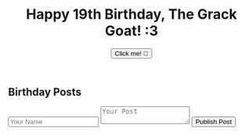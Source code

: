 <div class="container mx-auto px-4">
  <header class="text-center py-10">
    <h1 class="text-4xl font-bold text-gray-800">Happy 19th Birthday, The Grack Goat! :3</h1>
    <button class="bg-pink-500 hover:bg-pink-400 text-white font-semibold py-2 px-4 rounded-full my-4 focus:outline-none focus:shadow-outline" onclick="alert('Happy Birthday Grace!')">Click me! 🎂</button>
  </header>

  <section id="posts" class="col-span-1 lg:col-span-3">
    <h2 class="text-2xl font-semibold text-gray-800 mb-5">Birthday Posts</h2>
    <form id="posts-form" class="mb-6">
      <input type="text" name="name" placeholder="Your Name" class="border border-gray-300 p-2 rounded-md mr-2 mb-2 w-full md:w-auto" required>
      <textarea name="post" placeholder="Your Post" class="border border-gray-300 p-2 rounded-md w-full mb-2" required></textarea>
      <button type="submit" class="bg-blue-500 hover:bg-blue-700 text-white font-semibold py-2 px-4 rounded w-full md:w-auto mb-2">Publish Post</button>
    </form>
    <div id="posts-list" class="space-y-4">
      <!-- Posts will be displayed here -->
    </div>
  </section>
</div>

<script>
const postsForm = document.getElementById('posts-form');
const postsList = document.getElementById('posts-list');

// In a production site, consider replacing with server-side code or more sophisticated client-side storage
function savePost(name, post, timestamp) {
  const posts = JSON.parse(localStorage.getItem('birthdayPosts')) || [];
  posts.unshift({ name, post, timestamp });
  localStorage.setItem('birthdayPosts', JSON.stringify(posts));
}

function loadPosts() {
  const posts = JSON.parse(localStorage.getItem('birthdayPosts')) || [];
  postsList.innerHTML = posts.map(p => 
    '<div class="bg-gray-100 p-4 rounded">' +
    '<p class="font-semibold">' + p.name + ' - <span class="text-xs text-gray-500">' +
    new Date(p.timestamp).toLocaleString() + '</span></p>' +
    '<p>' + p.post + '</p>' +
    '</div>'
  ).join('');
}

postsForm.addEventListener('submit', function(event) {
  event.preventDefault();
  const name = event.target.elements.name.value;
  const post = event.target.elements.post.value;
  const timestamp = new Date().toISOString();
  savePost(name, post, timestamp);
  loadPosts();
  event.target.reset();
});

loadPosts();
</script>
